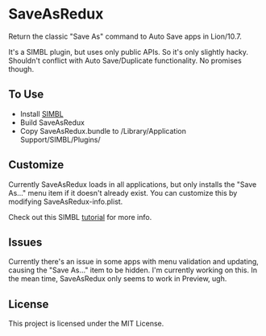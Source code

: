 SaveAsRedux
===

Return the classic "Save As" command to Auto Save apps in Lion/10.7. 

It's a SIMBL plugin, but uses only public APIs. So it's only slightly hacky. Shouldn't conflict with Auto Save/Duplicate functionality. No promises though.

## To Use
* Install [SIMBL](http://www.culater.net/software/SIMBL/SIMBL.php)
* Build SaveAsRedux
* Copy SaveAsRedux.bundle to /Library/Application Support/SIMBL/Plugins/

## Customize

Currently SaveAsRedux loads in all applications, but only installs the "Save As…" menu item if it doesn't already exist. You can customize this by modifying SaveAsRedux-info.plist.

Check out this SIMBL [tutorial](http://code.google.com/p/simbl/wiki/Tutorial) for more info.

## Issues

Currently there's an issue in some apps with menu validation and updating, causing the "Save As…" item to be hidden. I'm currently working on this. In the mean time, SaveAsRedux only seems to work in Preview, ugh.

## License

This project is licensed under the MIT License.